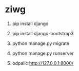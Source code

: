 # ziwg

1. pip install django
2. pip install django-bootstrap3
3. python manage.py migrate
4. python manage.py runserver

5. odpalić http://127.0.0.1:8000/
